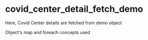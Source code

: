 # covid_center_detail_fetch_demo
Here, Covid Center details are fetched from demo object 

Object's map and foreach concepts used
